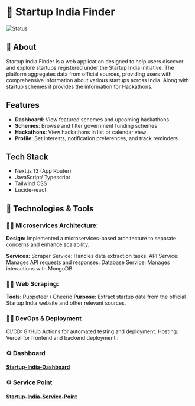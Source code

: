 # 🚀 Startup India Finder
[![Status](https://img.shields.io/badge/status-building-yellow)](https://github.com/DataWizard1631/Startup-India-Finder/)

## 📌 About
Startup India Finder is a web application designed to help users discover and explore startups registered under the Startup India initiative. The platform aggregates data from official sources, providing users with comprehensive information about various startups across India. Along with startup schemes it provides the information for Hackathons.

## Features

- **Dashboard**: View featured schemes and upcoming hackathons
- **Schemes**: Browse and filter government funding schemes
- **Hackathons**: View hackathons in list or calendar view
- **Profile**: Set interests, notification preferences, and track reminders

## Tech Stack

- Next.js 13 (App Router)
- JavaScript/ Typescript
- Tailwind CSS
- Lucide-react

## 🔧 Technologies & Tools

### 🧑‍💻 Microservices Architecture: 
<B>Design:</B> Implemented a microservices-based architecture to separate concerns and enhance scalability. 

<B>Services:</B>
Scraper Service: Handles data extraction tasks.
API Service: Manages API requests and responses.
Database Service: Manages interactions with MongoDB

### 🧑‍💻 Web Scraping: 
<B> Tools: </B> Puppeteer / Cheerio
<B> Purpose: </B> Extract startup data from the official Startup India website and other relevant sources.

### 🧑‍💻 DevOps & Deployment
CI/CD: GitHub Actions for automated testing and deployment.
Hosting: Vercel for frontend and backend deployment.: 

### ⚙️ Dashboard
#### [Startup-India-Dashboard](startup-india-finder.vercel.app)

### ⚙️ Service Point
#### [Startup-India-Service-Point](startup-india-service-point.vercel.app)

